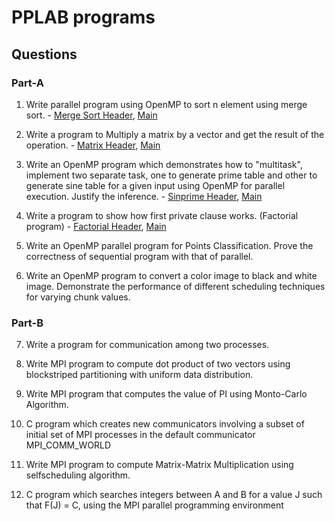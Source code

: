 # PPLAB programs 

## Questions

### Part-A

1. Write parallel program using OpenMP to sort n element using merge sort. - [Merge Sort Header](merge_sort.h), [Main](merge_sort.c)

2. Write a program to Multiply a matrix by a vector and get the result of the operation. - [Matrix Header](matrix.h), [Main](matrix.c)

3. Write an OpenMP program which demonstrates how to "multitask",
implement two separate task, one to generate prime table and other to
generate sine table for a given input using OpenMP for parallel execution.
Justify the inference. - [Sinprime Header](sinprime.h), [Main](sinprime.c)

4. Write a program to show how first private clause works. (Factorial program) - [Factorial Header](factorial.h), [Main](factorial.c)

5. Write an OpenMP parallel program for Points Classification. Prove the correctness of sequential program with that of parallel.

6. Write an OpenMP program to convert a color image to black and white
image. Demonstrate the performance of different scheduling techniques for
varying chunk values.

### Part-B

7. Write a program for communication among two processes.

8. Write MPI program to compute dot product of two vectors using blockstriped 
partitioning with uniform data distribution.

9. Write MPI program that computes the value of PI using Monto-Carlo
Algorithm.

10. C program which creates new communicators involving a subset of initial set
of MPI processes in the default communicator MPI_COMM_WORLD

11. Write MPI program to compute Matrix-Matrix Multiplication using selfscheduling algorithm.

12. C program which searches integers between A and B for a value J such that
F(J) = C, using the MPI parallel programming environment
